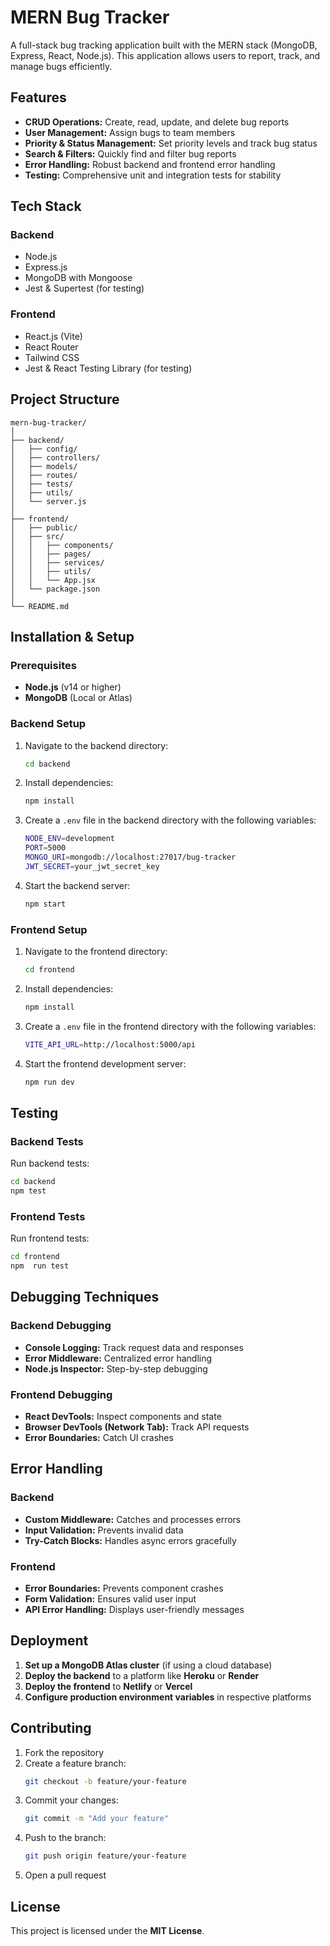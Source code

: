 # MERN Bug Tracker

A full-stack bug tracking application built with the MERN stack (MongoDB, Express, React, Node.js). This application allows users to report, track, and manage bugs efficiently.

## Features

- **CRUD Operations:** Create, read, update, and delete bug reports
- **User Management:** Assign bugs to team members
- **Priority & Status Management:** Set priority levels and track bug status
- **Search & Filters:** Quickly find and filter bug reports
- **Error Handling:** Robust backend and frontend error handling
- **Testing:** Comprehensive unit and integration tests for stability

## Tech Stack

### Backend
- Node.js
- Express.js
- MongoDB with Mongoose
- Jest & Supertest (for testing)

### Frontend
- React.js (Vite)
- React Router
- Tailwind CSS
- Jest & React Testing Library (for testing)

## Project Structure

```
mern-bug-tracker/
│
├── backend/
│   ├── config/
│   ├── controllers/
│   ├── models/
│   ├── routes/
│   ├── tests/
│   ├── utils/
│   └── server.js
│
├── frontend/
│   ├── public/
│   ├── src/
│   │   ├── components/
│   │   ├── pages/
│   │   ├── services/
│   │   ├── utils/
│   │   └── App.jsx
│   └── package.json
│
└── README.md
```

## Installation & Setup

### Prerequisites
- **Node.js** (v14 or higher)
- **MongoDB** (Local or Atlas)

### Backend Setup

1. Navigate to the backend directory:
   ```sh
   cd backend
   ```
2. Install dependencies:
   ```sh
   npm install
   ```
3. Create a `.env` file in the backend directory with the following variables:
   ```sh
   NODE_ENV=development
   PORT=5000
   MONGO_URI=mongodb://localhost:27017/bug-tracker
   JWT_SECRET=your_jwt_secret_key
   ```
4. Start the backend server:
   ```sh
   npm start
   ```

### Frontend Setup

1. Navigate to the frontend directory:
   ```sh
   cd frontend
   ```
2. Install dependencies:
   ```sh
   npm install
   ```
3. Create a `.env` file in the frontend directory with the following variables:
   ```sh
   VITE_API_URL=http://localhost:5000/api
   ```
4. Start the frontend development server:
   ```sh
   npm run dev
   ```

## Testing

### Backend Tests
Run backend tests:
```sh
cd backend
npm test
```

### Frontend Tests
Run frontend tests:
```sh
cd frontend
npm  run test
```

## Debugging Techniques

### Backend Debugging
- **Console Logging:** Track request data and responses
- **Error Middleware:** Centralized error handling
- **Node.js Inspector:** Step-by-step debugging

### Frontend Debugging
- **React DevTools:** Inspect components and state
- **Browser DevTools (Network Tab):** Track API requests
- **Error Boundaries:** Catch UI crashes

## Error Handling

### Backend
- **Custom Middleware:** Catches and processes errors
- **Input Validation:** Prevents invalid data
- **Try-Catch Blocks:** Handles async errors gracefully

### Frontend
- **Error Boundaries:** Prevents component crashes
- **Form Validation:** Ensures valid user input
- **API Error Handling:** Displays user-friendly messages

## Deployment

1. **Set up a MongoDB Atlas cluster** (if using a cloud database)
2. **Deploy the backend** to a platform like **Heroku** or **Render**
3. **Deploy the frontend** to **Netlify** or **Vercel**
4. **Configure production environment variables** in respective platforms

## Contributing

1. Fork the repository
2. Create a feature branch:
   ```sh
   git checkout -b feature/your-feature
   ```
3. Commit your changes:
   ```sh
   git commit -m "Add your feature"
   ```
4. Push to the branch:
   ```sh
   git push origin feature/your-feature
   ```
5. Open a pull request

## License

This project is licensed under the **MIT License**.


